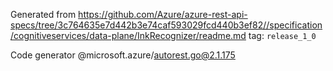 Generated from https://github.com/Azure/azure-rest-api-specs/tree/3c764635e7d442b3e74caf593029fcd440b3ef82//specification/cognitiveservices/data-plane/InkRecognizer/readme.md tag: `release_1_0`

Code generator @microsoft.azure/autorest.go@2.1.175


